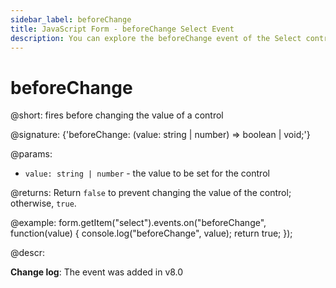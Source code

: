 ```yaml
---
sidebar_label: beforeChange
title: JavaScript Form - beforeChange Select Event 
description: You can explore the beforeChange event of the Select control of Form in the documentation of the DHTMLX JavaScript UI library. Browse developer guides and API reference, try out code examples and live demos, and download a free 30-day evaluation version of DHTMLX Suite.
---
```


# beforeChange

@short: fires before changing the value of a control

@signature: {'beforeChange: (value: string | number) => boolean | void;'}

@params:
- `value: string | number` - the value to be set for the control

@returns:
Return `false` to prevent changing the value of the control; otherwise, `true`.

@example:
form.getItem("select").events.on("beforeChange", function(value) {
    console.log("beforeChange", value);
    return true;
});

@descr:

**Change log**: The event was added in v8.0
